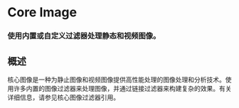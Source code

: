 # Core Image
### 使用内置或自定义过滤器处理静态和视频图像。
## 概述
核心图像是一种为静止图像和视频图像提供高性能处理的图像处理和分析技术。使用许多内置的图像过滤器来处理图像，并通过链接过滤器来构建复杂的效果。有关详细信息，请参见核心图像过滤器引用。

